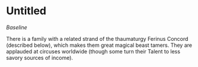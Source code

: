 # Untitled

*Baseline*

There is a family with a related strand of the thaumaturgy Ferinus Concord (described below), which makes them great magical beast tamers. They are applauded at circuses worldwide (though some turn their Talent to less savory sources of income).